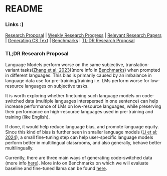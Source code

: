 # README
### Links :)

[Research Proposal](Research%20Proposal.md) | 
[Weekly Research Progress](Weekly%20Research%20Progress.md) | 
[Relevant Research Papers](Relevant%20Research%20Papers.md) | 
[Generating CS Text](Generating%20CS%20Text.md) | 
[Benchmarks](Benchmarks.md) | 
[TL;DR Research Proposal](#TL;DR%20Research%20Proposal)
### TL;DR Research Proposal

Language Models perform worse on the same subjective, translation-variant tasks([Zhang et al; 2023](https://aclanthology.org/2023.emnlp-main.491.pdf))(more info in [Benchmarks](Benchmarks.md)) when prompted in different languages. This bias is primarily caused by an imbalance in language data use for pre-training/training i.e. LMs perform worse for low-resource languages on subjective tasks.

It is worth exploring whether finetuning such language models on code-switched data (multiple languages interspersed in one sentence) can help increase performance of LMs on low-resource languages, while preserving their performance on high-resource languages used in pre-training and training (like English).

If done, it would help reduce language bias, and promote language equity. Since this kind of bias is further seen in smaller language models ([Li et al; 2024](https://arxiv.org/html/2404.11553v1)), a small fine-tuning step can help user-specific language models perform better in multilingual classrooms, and also generally, behave better multilingually.

 Currently, there are three main ways of generating code-switched data (more info [here](Generating%20CS%20Text.md)). More info on Benchmarks on which we will evaluate baseline and fine-tuned llama can be found [here](Benchmarks.md).